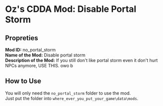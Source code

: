 # Oz's CDDA Mod: Disable Portal Storm

## Propreties

**Mod ID:** no_portal_storm  
**Name of the Mod:** Disable portal storm  
**Description of the Mod:** If you still don't like portal storm even it don't hurt NPCs anymore, USE THIS. owo b  

## How to Use

You will only need the `no_portal_storm` folder to use the mod.  
Just put the folder into `where_ever_you_put_your_game\data\mods`.
